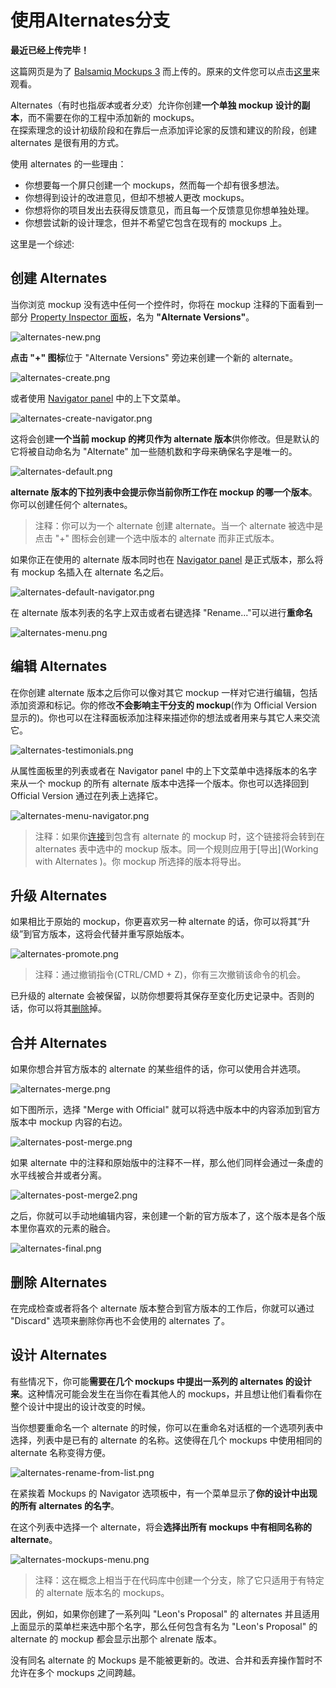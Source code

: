 # 使用Alternates分支

**最近已经上传完毕！** 
   
这篇网页是为了 [Balsamiq Mockups 3](https://balsamiq.com/products/mockups/) 而上传的。原来的文件您可以点击[这里](http://media.balsamiq.com/files/Balsamiq_Mockups_v1-v2_Docs.pdf)来观看。

Alternates（有时也指*版本*或者*分支*）允许你创建**一个单独 mockup 设计的副本**，而不需要在你的工程中添加新的 mockups。  
在探索理念的设计初级阶段和在靠后一点添加评论家的反馈和建议的阶段，创建 alternates 是很有用的方式。  

使用 alternates 的一些理由：  

- 你想要每一个屏只创建一个 mockups，然而每一个却有很多想法。
- 你想得到设计的改进意见，但却不想被人更改 mockups。
- 你想将你的项目发出去获得反馈意见，而且每一个反馈意见你想单独处理。
- 你想尝试新的设计理念，但并不希望它包含在现有的 mockups 上。

这里是一个综述:

<!-- 一个视频，加载不出来 -->

##  创建 Alternates

当你浏览 mockup 没有选中任何一个控件时，你将在 mockup 注释的下面看到一部分 [Property Inspector 面板](http://support.balsamiq.com/customer/portal/articles/110114)，名为 **"Alternate Versions"**。  

![alternates-new.png](images/alternates-new.png)  

**点击 "+" 图标**位于 "Alternate Versions" 旁边来创建一个新的 alternate。  

![alternates-create.png](images/alternates-create.png) 

或者使用 [Navigator panel](http://support.balsamiq.com/customer/portal/articles/109151#filebrowser) 中的上下文菜单。  

![alternates-create-navigator.png](images/alternates-create-navigator.png)  

这将会创建**一个当前 mockup 的拷贝作为 alternate 版本**供你修改。但是默认的它将被自动命名为 "Alternate" 加一些随机数和字母来确保名字是唯一的。  

![alternates-default.png](images/alternates-default.png)

**alternate 版本的下拉列表中会提示你当前你所工作在 mockup 的哪一个版本**。你可以创建任何个 alternates。  

>注释：你可以为一个 alternate 创建 alternate。当一个 alternate 被选中是点击 "+" 图标会创建一个选中版本的 alternate 而非正式版本。  

如果你正在使用的 alternate 版本同时也在 [Navigator panel](http://support.balsamiq.com/customer/portal/articles/109151#filebrowser) 是正式版本，那么将有 mockup 名插入在 alternate 名之后。

![alternates-default-navigator.png](images/alternates-default-navigator.png)

在 alternate 版本列表的名字上双击或者右键选择 "Rename..."可以进行**重命名**  

![alternates-menu.png](images/alternates-menu.png)  

## 编辑 Alternates

在你创建 alternate 版本之后你可以像对其它 mockup 一样对它进行编辑，包括添加资源和标记。你的修改**不会影响主干分支的 mockup**(作为 Official Version 显示的)。你也可以在注释面板添加注释来描述你的想法或者用来与其它人来交流它。  

![alternates-testimonials.png](images/alternates-testimonials.png)

从属性面板里的列表或者在 Navigator panel 中的上下文菜单中选择版本的名字来从一个 mockup 的所有 alternate 版本中选择一个版本。你也可以选择回到 Official Version 通过在列表上选择它。  

![alternates-menu-navigator.png](images/alternates-menu-navigator.png)

>注释：如果你[连接](http://support.balsamiq.com/customer/portal/articles/111742)到包含有 alternate 的 mockup 时，这个链接将会转到在 alternates 表中选中的 mockup 版本。同一个规则应用于[导出](Working with Alternates )。你 mockup 所选择的版本将导出。

## 升级 Alternates   

如果相比于原始的 mockup，你更喜欢另一种 alternate 的话，你可以将其“升级”到官方版本，这将会代替并重写原始版本。  

![alternates-promote.png](images/alternates-promote.png)

>注释：通过撤销指令(CTRL/CMD + Z)，你有三次撤销该命令的机会。  

已升级的 alternate 会被保留，以防你想要将其保存至变化历史记录中。否则的话，你可以将其[删除](http://support.balsamiq.com/customer/portal/articles/1956540-working-with-alternates#discarding)掉。  

## 合并 Alternates   

如果你想合并官方版本的 alternate 的某些组件的话，你可以使用合并选项。  

![alternates-merge.png](images/alternates-merge.png)  

如下图所示，选择 "Merge with Official" 就可以将选中版本中的内容添加到官方版本中 mockup 内容的右边。  

![alternates-post-merge.png](images/alternates-post-merge.png)  

如果 alternate 中的注释和原始版中的注释不一样，那么他们同样会通过一条虚的水平线被合并或者分离。  

![alternates-post-merge2.png](images/alternates-post-merge2.png)  

之后，你就可以手动地编辑内容，来创建一个新的官方版本了，这个版本是各个版本里你喜欢的元素的融合。  

![alternates-final.png](images/alternates-final.png)  

## 删除 Alternates   

在完成检查或者将各个 alternate 版本整合到官方版本的工作后，你就可以通过 "Discard" 选项来删除你再也不会使用的 alternates 了。  

## 设计 Alternates   

有些情况下，你可能**需要在几个 mockups 中提出一系列的 alternates 的设计来**。这种情况可能会发生在当你在看其他人的 mockups，并且想让他们看看你在整个设计中提出的设计改变的时候。  

当你想要重命名一个 alternate 的时候，你可以在重命名对话框的一个选项列表中选择，列表中是已有的 alternate 的名称。这使得在几个 mockups 中使用相同的 alternate 名称变得方便。  

![alternates-rename-from-list.png](images/alternates-rename-from-list.png)  

在紧挨着 Mockups 的 Navigator 选项板中，有一个菜单显示了**你的设计中出现的所有 alternates 的名字**。  

在这个列表中选择一个 alternate，将会**选择出所有 mockups 中有相同名称的 alternate**。  

![alternates-mockups-menu.png](images/alternates-mockups-menu.png)  

>注释：这在概念上相当于在代码库中创建一个分支，除了它只适用于有特定的 alternate 版本名的 mockups。  

因此，例如，如果你创建了一系列叫 "Leon's Proposal" 的 alternates 并且适用上面显示的菜单栏来选中那个名字，那么任何包含有名为 "Leon's Proposal" 的 alternate 的 mockup 都会显示出那个 alrenate 版本。  

没有同名 alternate 的 Mockups 是不能被更新的。改进、合并和丢弃操作暂时不允许在多个 mockups 之间跨越。  
